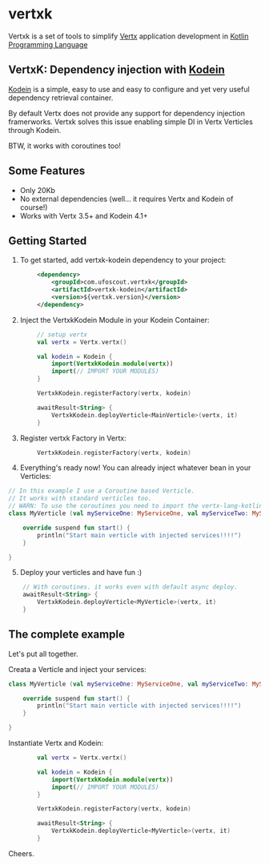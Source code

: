 # vertxk

Vertxk is a set of tools to simplify [Vertx](http://vertx.io/) application development in [Kotlin Programming Language](https://kotlinlang.org/) 

## VertxK: Dependency injection with [Kodein](https://github.com/SalomonBrys/Kodein)
[Kodein](https://github.com/SalomonBrys/Kodein) is a simple, easy to use and easy to configure and yet very useful dependency retrieval container.

By default Vertx does not provide any support for dependency injection framerworks. Vertxk solves this issue enabling simple DI in Vertx Verticles through Kodein. 

BTW, it works with coroutines too!

Some Features
-------------
- Only 20Kb 
- No external dependencies (well... it requires Vertx and Kodein of course!)
- Works with Vertx 3.5+ and Kodein 4.1+ 

Getting Started
---------------

1. To get started, add vertxk-kodein dependency to your project:
 
```xml
        <dependency>
            <groupId>com.ufoscout.vertxk</groupId>
            <artifactId>vertxk-kodein</artifactId>
            <version>${vertxk.version}</version>
        </dependency>
```

2. Inject the VertxkKodein Module in your Kodein Container:

```Kotlin
        // setup vertx
        val vertx = Vertx.vertx()

        val kodein = Kodein {
            import(VertxkKodein.module(vertx))
            import(// IMPORT YOUR MODULES)
        }

        VertxkKodein.registerFactory(vertx, kodein)

        awaitResult<String> {
            VertxkKodein.deployVerticle<MainVerticle>(vertx, it)
        }
```

3. Register vertxk Factory in Vertx:

```Kotlin
        VertxkKodein.registerFactory(vertx, kodein)
```

4. Everything's ready now! You can already inject whatever bean in your Verticles:

```Kotlin
// In this example I use a Coroutine based Verticle. 
// It works with standard verticles too.
// WARN: To use the coroutines you need to import the vertx-lang-kotlin-coroutines dependency
class MyVerticle (val myServiceOne: MyServiceOne, val myServiceTwo: MyServiceTwo) : CoroutineVerticle() {

    override suspend fun start() {
        println("Start main verticle with injected services!!!!")
    }

} 
```

5. Deploy your verticles and have fun :)
```Kotlin
    // With coroutines. it works even with default async deploy.   
    awaitResult<String> {
        VertxkKodein.deployVerticle<MyVerticle>(vertx, it)
    }
```

The complete example
--------------------
Let's put all together.

Creata a Verticle and inject your services:

```Kotlin
class MyVerticle (val myServiceOne: MyServiceOne, val myServiceTwo: MyServiceTwo) : CoroutineVerticle() {

    override suspend fun start() {
        println("Start main verticle with injected services!!!!")
    }

} 
```

Instantiate Vertx and Kodein:

```Kotlin
        val vertx = Vertx.vertx()

        val kodein = Kodein {
            import(VertxkKodein.module(vertx))
            import(// IMPORT YOUR MODULES)
        }

        VertxkKodein.registerFactory(vertx, kodein)

        awaitResult<String> {
            VertxkKodein.deployVerticle<MyVerticle>(vertx, it)
        }
```

Cheers.

